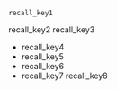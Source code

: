 ```ngMeta
recall_key1
```

recall_key2
recall_key3
- recall_key4
- recall_key5
- recall_key6
- recall_key7
recall_key8

